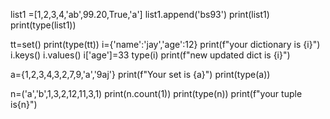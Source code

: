 list1 =[1,2,3,4,'ab',99.20,True,'a']
list1.append('bs93')
print(list1)
print(type(list1))


tt=set()
print(type(tt))
i={'name':'jay','age':12}
print(f"your dictionary is {i}")
i.keys()
i.values()
i['age']=33
type(i)
print(f"new updated dict is {i}")


a={1,2,3,4,3,2,7,9,'a','9aj'}
print(f"Your set is {a}")
print(type(a))


n=('a','b',1,3,2,12,11,3,1)
print(n.count(1))
print(type(n))
print(f"your tuple is{n}")
